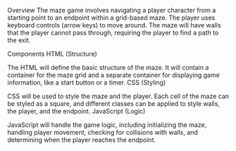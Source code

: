 Overview
The maze game involves navigating a player character from a starting point to an endpoint within a grid-based maze. The player uses keyboard controls (arrow keys) to move around. The maze will have walls that the player cannot pass through, requiring the player to find a path to the exit.

Components
HTML (Structure)

The HTML will define the basic structure of the maze. It will contain a container for the maze grid and a separate container for displaying game information, like a start button or a timer.
CSS (Styling)

CSS will be used to style the maze and the player. Each cell of the maze can be styled as a square, and different classes can be applied to style walls, the player, and the endpoint.
JavaScript (Logic)

JavaScript will handle the game logic, including initializing the maze, handling player movement, checking for collisions with walls, and determining when the player reaches the endpoint.
